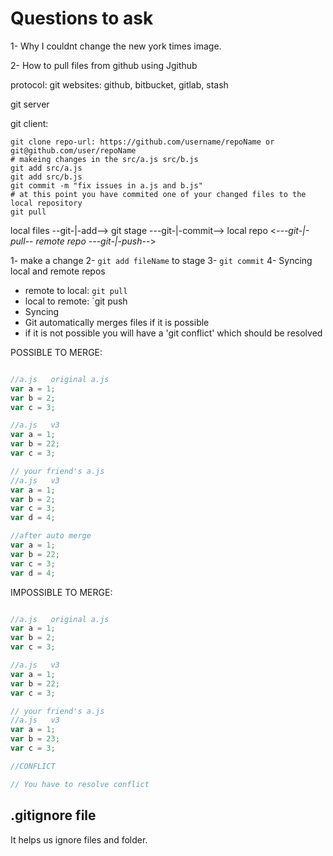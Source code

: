 # Questions to ask

1- Why I couldnt change the new york times image.

2- How to pull files from github using Jgithub

protocol: git
websites: github, bitbucket, gitlab, stash

git server

git client:
```
git clone repo-url: https://github.com/username/repoName or git@github.com/user/repoName
# makeing changes in the src/a.js src/b.js
git add src/a.js
git add src/b.js
git commit -m "fix issues in a.js and b.js"
# at this point you have commited one of your changed files to the local repository
git pull 
```

local files  --git-|-add-->  git stage  ---git-|-commit--> local repo  <*---git-|-pull-- remote repo
                                                                         ---git-|-push--*>

1- make a change
2- `git add fileName` to stage
3- `git commit`
4- Syncing local and remote repos
  - remote to local: `git pull`
  - local to remote: `git push
  - Syncing
  - Git automatically merges files if it is possible
  - if it is not possible you will have a 'git conflict' which should be resolved

POSSIBLE TO MERGE:
```javascript

//a.js   original a.js
var a = 1;
var b = 2;
var c = 3;

//a.js   v3
var a = 1;
var b = 22;
var c = 3;

// your friend's a.js
//a.js   v3
var a = 1;
var b = 2;
var c = 3;
var d = 4;

//after auto merge
var a = 1;
var b = 22;
var c = 3;
var d = 4;

```

IMPOSSIBLE TO MERGE:
```javascript

//a.js   original a.js
var a = 1;
var b = 2;
var c = 3;

//a.js   v3
var a = 1;
var b = 22;
var c = 3;

// your friend's a.js
//a.js   v3
var a = 1;
var b = 23;
var c = 3;

//CONFLICT

// You have to resolve conflict

```

## .gitignore file
It helps us ignore files and folder.